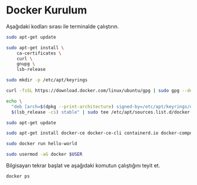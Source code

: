 # Docker Kurulum

Aşağıdaki kodları sırası ile terminalde çalıştırın.

```bash
sudo apt-get update
```

```bash
sudo apt-get install \
    ca-certificates \
    curl \
    gnupg \
    lsb-release
```

```bash
sudo mkdir -p /etc/apt/keyrings
```

```bash
curl -fsSL https://download.docker.com/linux/ubuntu/gpg | sudo gpg --dearmor -o /etc/apt/keyrings/docker.gpg
```

```bash
echo \
  "deb [arch=$(dpkg --print-architecture) signed-by=/etc/apt/keyrings/docker.gpg] https://download.docker.com/linux/ubuntu \
  $(lsb_release -cs) stable" | sudo tee /etc/apt/sources.list.d/docker.list > /dev/null
```

```bash
sudo apt-get update
```

```bash
sudo apt-get install docker-ce docker-ce-cli containerd.io docker-compose-plugin
```

```bash
sudo docker run hello-world
```

```bash
sudo usermod -aG docker $USER
```

Bilgisayarı tekrar başlat ve aşağıdaki komutun çalıştığını teyit et.

```bash
docker ps
```